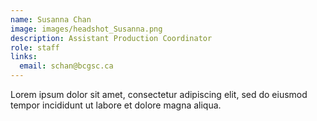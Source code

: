 ```yaml
---
name: Susanna Chan
image: images/headshot_Susanna.png
description: Assistant Production Coordinator
role: staff
links:
  email: schan@bcgsc.ca
---
```


Lorem ipsum dolor sit amet, consectetur adipiscing elit, sed do eiusmod tempor incididunt ut labore et dolore magna aliqua.
